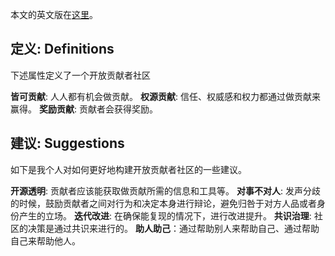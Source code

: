 本文的英文版在[这里](https://blog.zzn.im/p/open-contributor-community-a-new-generation-of-communities/ "这里")。

## 定义: Definitions

下述属性定义了一个开放贡献者社区

**皆可贡献**: 人人都有机会做贡献。
**权源贡献**: 信任、权威感和权力都通过做贡献来赢得。
**奖励贡献**: 贡献者会获得奖励。

## 建议: Suggestions

如下是我个人对如何更好地构建开放贡献者社区的一些建议。

**开源透明**: 贡献者应该能获取做贡献所需的信息和工具等。
**对事不对人**: 发声分歧的时候，鼓励贡献者之间对行为和决定本身进行辩论，避免归咎于对方人品或者身份产生的立场。
**迭代改进**: 在确保能复现的情况下，进行改进提升。
**共识治理**: 社区的决策是通过共识来进行的。
**助人助己**：通过帮助别人来帮助自己、通过帮助自己来帮助他人。
